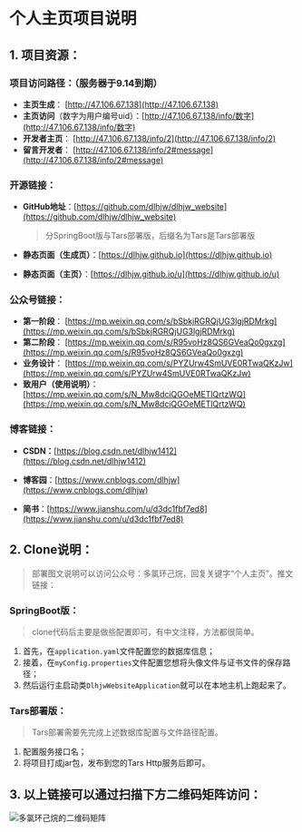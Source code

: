 # 个人主页项目说明



## 1. 项目资源：

### 项目访问路径：**（服务器于9.14到期）**

- **主页生成**： [http://47.106.67.138](http://47.106.67.138)
- **主页访问**（数字为用户编号uid）：[http://47.106.67.138/info/数字](http://47.106.67.138/info/数字)
- **开发者主页**： [http://47.106.67.138/info/2](http://47.106.67.138/info/2)
- **留言开发者**： [http://47.106.67.138/info/2#message](http://47.106.67.138/info/2#message)



### 开源链接：

- **GitHub地址**：[https://github.com/dlhjw/dlhjw_website](https://github.com/dlhjw/dlhjw_website)

  > 分SpringBoot版与Tars部署版，后缀名为Tars是Tars部署版

- **静态页面（生成页）**：[https://dlhjw.github.io](https://dlhjw.github.io)

- **静态页面（主页）**：[https://dlhjw.github.io/u](https://dlhjw.github.io/u)



### **公众号链接：**

- **第一阶段**： [https://mp.weixin.qq.com/s/bSbkjRGRQjUG3lgjRDMrkg](https://mp.weixin.qq.com/s/bSbkjRGRQjUG3lgjRDMrkg) 
- **第二阶段**： [https://mp.weixin.qq.com/s/R95voHz8QS6GVeaQo0gxzg](https://mp.weixin.qq.com/s/R95voHz8QS6GVeaQo0gxzg) 
- **业务设计**： [https://mp.weixin.qq.com/s/PYZUrw4SmUVE0RTwaQKzJw](https://mp.weixin.qq.com/s/PYZUrw4SmUVE0RTwaQKzJw) 
- **致用户（使用说明）**：[https://mp.weixin.qq.com/s/N_Mw8dciQGOeMETlQrtzWQ](https://mp.weixin.qq.com/s/N_Mw8dciQGOeMETlQrtzWQ) 



### 博客链接：

- **CSDN：**[https://blog.csdn.net/dlhjw1412](https://blog.csdn.net/dlhjw1412)

- **博客园**：[https://www.cnblogs.com/dlhjw](https://www.cnblogs.com/dlhjw)

- **简书**：[https://www.jianshu.com/u/d3dc1fbf7ed8](https://www.jianshu.com/u/d3dc1fbf7ed8)





## 2. Clone说明：

> 部署图文说明可以访问公众号：多氯环己烷，回复关键字“个人主页”。推文链接：

### SpringBoot版：

> clone代码后主要是做些配置即可，有中文注释，方法都很简单。 

1. 首先，在`application.yaml`文件配置您的数据库信息； 
2. 接着，在`myConfig.properties`文件配置您想将头像文件与证书文件的保存路径；
3. 然后运行主启动类`DlhjwWebsiteApplication`就可以在本地主机上跑起来了。 



### Tars部署版：

> Tars部署需要先完成上述数据库配置与文件路径配置。

1. 配置服务接口名；
2. 将项目打成jar包，发布到您的Tars Http服务后即可。 


## 3. 以上链接可以通过扫描下方二维码矩阵访问：

![多氯环己烷的二维码矩阵](https://img-blog.csdnimg.cn/b351545ad8644de080e82e7be9dd2d41.png?x-oss-process=image/watermark,type_ZmFuZ3poZW5naGVpdGk,shadow_10,text_aHR0cHM6Ly9ibG9nLmNzZG4ubmV0L2RsaGp3MTQxMg==,size_16,color_FFFFFF,t_70#pic_center)
